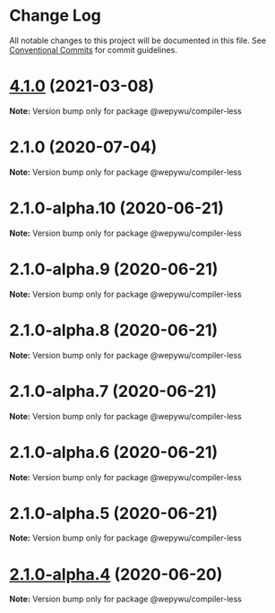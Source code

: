 # Change Log

All notable changes to this project will be documented in this file.
See [Conventional Commits](https://conventionalcommits.org) for commit guidelines.

# [4.1.0](https://github.com/zhangli344236745/wepy/compare/v2.1.0...v4.1.0) (2021-03-08)

**Note:** Version bump only for package @wepywu/compiler-less






# 2.1.0 (2020-07-04)

**Note:** Version bump only for package @wepywu/compiler-less





# 2.1.0-alpha.10 (2020-06-21)

**Note:** Version bump only for package @wepywu/compiler-less





# 2.1.0-alpha.9 (2020-06-21)

**Note:** Version bump only for package @wepywu/compiler-less





# 2.1.0-alpha.8 (2020-06-21)

**Note:** Version bump only for package @wepywu/compiler-less





# 2.1.0-alpha.7 (2020-06-21)

**Note:** Version bump only for package @wepywu/compiler-less





# 2.1.0-alpha.6 (2020-06-21)

**Note:** Version bump only for package @wepywu/compiler-less





# 2.1.0-alpha.5 (2020-06-21)

**Note:** Version bump only for package @wepywu/compiler-less





# [2.1.0-alpha.4](https://github.com/zhangli344236745/wepy/compare/v2.1.0-alpha.2...v2.1.0-alpha.4) (2020-06-20)

**Note:** Version bump only for package @wepywu/compiler-less

